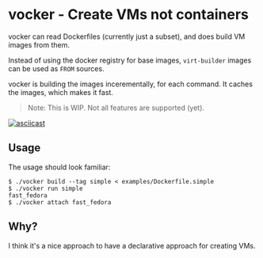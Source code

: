 vocker - Create VMs not containers
==================================

vocker can read Dockerfiles (currently just a subset), and does
build VM images from them.

Instead of using the docker registry for base images, `virt-builder`
images can be used as `FROM` sources.

vocker is building the images incerementally, for each command.
It caches the images, which makes it fast.

> Note: This is WIP. Not all features are supported (yet).

[![asciicast](https://asciinema.org/a/eg1ccvapczlg6k2tql7kt4xru.png)](https://asciinema.org/a/eg1ccvapczlg6k2tql7kt4xru)


Usage
-----

The usage should look familiar:

    $ ./vocker build --tag simple < examples/Dockerfile.simple
    $ ./vocker run simple
    fast_fedora
    $ ./vocker attach fast_fedora

Why?
----

I think it's a nice approach to have a declarative approach
for creating VMs.
